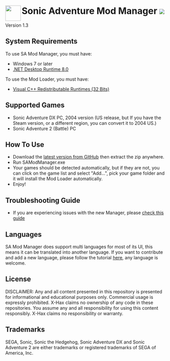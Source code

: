 <h1>
	<a href="#-------------------sa-mod-manager">
	<img width="48" align="left" src="https://github.com/X-Hax/SA-Mod-Manager/blob/553a3d65d609fb7625f2abc0e6e1309c8776c32d/ModManagerWPF/Icons/SADXModManager_.png">
	</a>
	Sonic Adventure Mod Manager
	<img src="https://github.com/X-Hax/SA-Mod-Manager/actions/workflows/build.yml/badge.svg">
</h1>

Version 1.3


## System Requirements

To use SA Mod Manager, you must have:
* Windows 7 or later
* [.NET Desktop Runtime 8.0](https://dotnet.microsoft.com/fr-fr/download/dotnet/thank-you/runtime-desktop-8.0.10-windows-x64-installer)

To use the Mod Loader, you must have:
* [Visual C++ Redistributable Runtimes (32 Bits)](https://aka.ms/vs/17/release/vc_redist.x86.exe)

## Supported Games
* Sonic Adventure DX PC, 2004 version (US release, but If you have the Steam version, or a different region, you can convert it to 2004 US.)
* Sonic Adventure 2 (Battle) PC

## How To Use
- Download the [latest version from GitHub](https://github.com/X-Hax/SA-Mod-Manager/releases/latest) then extract the zip anywhere.
- Run SAModManager.exe
- Your games should be detected automatically, but if they are not, you can click on the game list and select "Add...", pick your game folder and it will install the Mod Loader automatically.
- Enjoy!

## Troubleshooting Guide
- If you are experiencing issues with the new Manager, please [check this guide](https://github.com/X-Hax/SA-Mod-Manager/wiki/Troubleshooting-Guide)

## Languages
SA Mod Manager does support multi languages for most of its UI, this means it can be translated into another language.
If you want to contribute and add a new language, please follow the tutorial [here](https://github.com/X-Hax/SA-Mod-Manager/wiki/Languages-Support), any language is welcome.

## License

DISCLAIMER:
Any and all content presented in this repository is presented for
informational and educational purposes only. Commercial usage is
expressly prohibited. X-Hax claims no ownership of any code
in these repositories. You assume any and all responsibility for
using this content responsibly. X-Hax claims no responsibility
or warranty.

## Trademarks

SEGA, Sonic, Sonic the Hedgehog, Sonic Adventure DX and Sonic Adventure 2 are either
trademarks or registered trademarks of SEGA of America, Inc.
